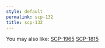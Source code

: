 ```yaml
---
style: default
permalink: scp-132
title: scp-132
---
```

You may also like:
[SCP-1965](http://scp-wiki.net/scp-1965)
[SCP-1815](http://scp-wiki.net/scp-1815)